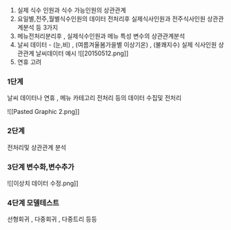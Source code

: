   

1. 실제 식수 인원과 식수 가능인원의 상관관계 
2. 요일별,전주,월별식수인원의 데이터 전처리후 실제식사인원과 전주식사인원 상관관계분석 등 3가지
3. 메뉴전처리분리후 , 실제식수인원과 메뉴 특성 변수의 상관관계분석 
4. 날씨 데이터 - (눈,비) , (여름겨울봄가을별 이상기온) , (불쾌지수) 실제 식사인원 상관관계
날씨데이터 예시 ![[20150512.png]]
5. 연휴 고려

### 1단계 
날씨 데이터나 연휴 , 메뉴 카테고리 전처리 등의 데이터 수집및 전처리 

![[Pasted Graphic 2.png]]
### 2단계 
전처리및 상관관계 분석
### 3단계 변수화,변수추가
![[이상치 데이터 수정.png]]
### 4단계 모델테스트 
선형회귀 , 다중회귀 , 다중트리 등등